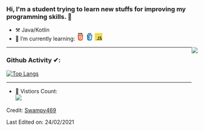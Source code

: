 ### Hi, I'm a student trying to learn new stuffs for improving my programming skills. 👋

- :hammer_and_pick: Java/Kotlin
- 🌱 I’m currently learning: <img height="20" weight="20" src="https://raw.githubusercontent.com/github/explore/80688e429a7d4ef2fca1e82350fe8e3517d3494d/topics/html/html.png"> <img height="20" weight="20" src="https://raw.githubusercontent.com/github/explore/80688e429a7d4ef2fca1e82350fe8e3517d3494d/topics/css/css.png"> <img height="20" weight="20" src="https://raw.githubusercontent.com/github/explore/80688e429a7d4ef2fca1e82350fe8e3517d3494d/topics/javascript/javascript.png">

<img height="250" weight="250" align="right" src="https://media.giphy.com/media/LmNwrBhejkK9EFP504/giphy.gif">

<hr>


### Github Activity ✔:

[![Top Langs](https://github-readme-stats.vercel.app/api/top-langs/?username=Swampy469&layout=compact&theme=vue)](https://github.com/Swampy469/github-readme-stats)

<hr>

- :eyes: Vistiors Count: <br>
![](https://visitor-badge.glitch.me/badge?page_id=Swampy469.README)

Credit: [Swampy469](https://github.com/Swampy469)

Last Edited on: 24/02/2021
